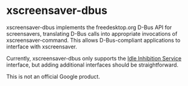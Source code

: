 # xscreensaver-dbus

xscreensaver-dbus implements the freedesktop.org D-Bus API for screensavers,
translating D-Bus calls into appropriate invocations of xscreensaver-command.
This allows D-Bus-compliant applications to interface with xscreensaver.

Currently, xscreensaver-dbus only supports the [Idle Inhibition
Service](https://people.freedesktop.org/~hadess/idle-inhibition-spec/)
interface, but adding additional interfaces should be straightforward.

This is not an official Google product.
